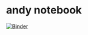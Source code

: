 # andy notebook

[![Binder](https://mybinder.org/badge.svg)](https://mybinder.org/v2/gh/aborruso/my-binder/main)
